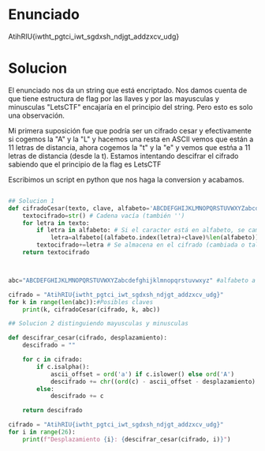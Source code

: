 # Enunciado

AtihRIU{iwtht_pgtci_iwt_sgdxsh_ndjgt_addzxcv_udg}

# Solucion

El enunciado nos da un string que está encriptado. Nos damos cuenta de que tiene estructura de flag por las llaves y por las mayusculas y minusculas "LetsCTF" encajaría en el principio del string. Pero esto es solo una observación.

Mi primera suposición fue que podría ser un cifrado cesar y efectivamente si cogemos la "A" y la "L" y hacemos una resta en ASCII vemos que están a 11 letras de distancia, ahora cogemos la "t" y la "e" y vemos que estńa a 11 letras de distancia (desde la t). Estamos intentando descifrar el cifrado sabiendo que el principio de la flag es LetsCTF

Escribimos un script en python que nos haga la conversion y acabamos.

```python

## Solucion 1
def cifradoCesar(texto, clave, alfabeto='ABCDEFGHIJKLMNOPQRSTUVWXYZabcdefghijklmnopqrstuvwxyz'):
    textocifrado=str() # Cadena vacía (también '')
    for letra in texto:
        if letra in alfabeto: # Si el caracter está en alfabeto, se cambia
            letra=alfabeto[(alfabeto.index(letra)+clave)%len(alfabeto)]
        textocifrado+=letra # Se almacena en el cifrado (cambiada o tal cual)
    return textocifrado



abc="ABCDEFGHIJKLMNOPQRSTUVWXYZabcdefghijklmnopqrstuvwxyz" #alfabeto a utilizar

cifrado = "AtihRIU{iwtht_pgtci_iwt_sgdxsh_ndjgt_addzxcv_udg}"
for k in range(len(abc)):#Posibles claves
    print(k, cifradoCesar(cifrado, k, abc))

## Solucion 2 distinguiendo mayusculas y minusculas

def descifrar_cesar(cifrado, desplazamiento):
    descifrado = ""

    for c in cifrado:
        if c.isalpha():
            ascii_offset = ord('a') if c.islower() else ord('A')
            descifrado += chr((ord(c) - ascii_offset - desplazamiento) % 26 + ascii_offset)
        else:
            descifrado += c

    return descifrado

cifrado = "AtihRIU{iwtht_pgtci_iwt_sgdxsh_ndjgt_addzxcv_udg}"
for i in range(26):
    print(f"Desplazamiento {i}: {descifrar_cesar(cifrado, i)}")
```